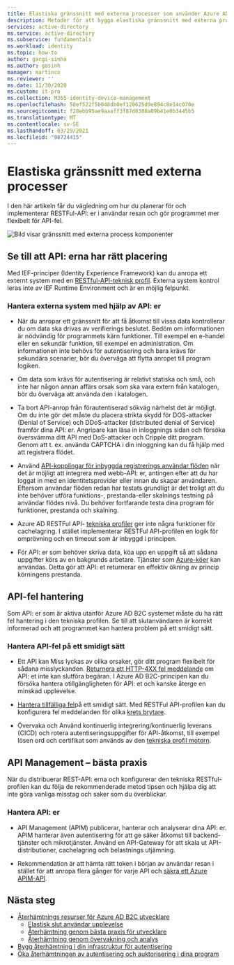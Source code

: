 ```yaml
---
title: Elastiska gränssnitt med externa processer som använder Azure AD B2C | Microsoft Docs
description: Metoder för att bygga elastiska gränssnitt med externa processer
services: active-directory
ms.service: active-directory
ms.subservice: fundamentals
ms.workload: identity
ms.topic: how-to
author: gargi-sinha
ms.author: gasinh
manager: martinco
ms.reviewer: ''
ms.date: 11/30/2020
ms.custom: it-pro
ms.collection: M365-identity-device-management
ms.openlocfilehash: 58ef522f5b048db0ef120625d9e894c8e14c070e
ms.sourcegitcommit: f28ebb95ae9aaaff3f87d8388a09b41e0b3445b5
ms.translationtype: MT
ms.contentlocale: sv-SE
ms.lasthandoff: 03/29/2021
ms.locfileid: "98724415"
---
```

# <a name="resilient-interfaces-with-external-processes"></a>Elastiska gränssnitt med externa processer

I den här artikeln får du vägledning om hur du planerar för och implementerar RESTFul-API: er i användar resan och gör programmet mer flexibelt för API-fel.

![Bild visar gränssnitt med externa process komponenter](media/resilient-external-processes/external-processes-architecture.png)

## <a name="ensure-correct-placement-of-the-apis"></a>Se till att API: erna har rätt placering

Med IEF-principer (Identity Experience Framework) kan du anropa ett externt system med en [RESTful-API-teknisk profil](../../active-directory-b2c/restful-technical-profile.md). Externa system kontrol leras inte av IEF Runtime Environment och är en möjlig felpunkt.

### <a name="how-to-manage-external-systems-using-apis"></a>Hantera externa system med hjälp av API: er

- När du anropar ett gränssnitt för att få åtkomst till vissa data kontrollerar du om data ska drivas av verifierings beslutet. Bedöm om informationen är nödvändig för programmets kärn funktioner. Till exempel en e-handel eller en sekundär funktion, till exempel en administration. Om informationen inte behövs för autentisering och bara krävs för sekundära scenarier, bör du överväga att flytta anropet till program logiken.

- Om data som krävs för autentisering är relativt statiska och små, och inte har någon annan affärs orsak som ska vara extern från katalogen, bör du överväga att använda den i katalogen.

- Ta bort API-anrop från förautentiserad sökväg närhelst det är möjligt. Om du inte gör det måste du placera strikta skydd för DOS-attacker (Denial of Service) och DDoS-attacker (distributed denial of Service) framför dina API: er. Angripare kan läsa in inloggnings sidan och försöka översvämma ditt API med DoS-attacker och Cripple ditt program. Genom att t. ex. använda CAPTCHA i din inloggning kan du få hjälp med att registrera flödet.

- Använd [API-kopplingar för inbyggda registrerings användar flöden](../../active-directory-b2c/api-connectors-overview.md) när det är möjligt att integrera med webb-API: er, antingen efter att du har loggat in med en identitetsprovider eller innan du skapar användaren. Eftersom användar flöden redan har testats grundligt är det troligt att du inte behöver utföra funktions-, prestanda-eller skalnings testning på användar flödes nivå. Du behöver fortfarande testa dina program för funktioner, prestanda och skalning.

- Azure AD RESTFul API- [tekniska profiler](../../active-directory-b2c/restful-technical-profile.md) ger inte några funktioner för cachelagring. I stället implementerar RESTFul API-profilen en logik för omprövning och en timeout som är inbyggd i principen.

- För API: er som behöver skriva data, köa upp en uppgift så att sådana uppgifter körs av en bakgrunds arbetare. Tjänster som [Azure-köer](../../storage/queues/storage-queues-introduction.md) kan användas. Detta gör att API: et returnerar en effektiv ökning av princip körningens prestanda.  

## <a name="api-error-handling"></a>API-fel hantering

Som API: er som är aktiva utanför Azure AD B2C systemet måste du ha rätt fel hantering i den tekniska profilen. Se till att slutanvändaren är korrekt informerad och att programmet kan hantera problem på ett smidigt sätt.

### <a name="how-to-gracefully-handle-api-errors"></a>Hantera API-fel på ett smidigt sätt

- Ett API kan Miss lyckas av olika orsaker, gör ditt program flexibelt för sådana misslyckanden. [Returnera ett HTTP-4XX fel meddelande](../../active-directory-b2c/restful-technical-profile.md#returning-validation-error-message) om API: et inte kan slutföra begäran. I Azure AD B2C-principen kan du försöka hantera otillgängligheten för API: et och kanske återge en minskad upplevelse.

- [Hantera tillfälliga fel](../../active-directory-b2c/restful-technical-profile.md#error-handling)på ett smidigt sätt. Med RESTFul API-profilen kan du konfigurera fel meddelanden för olika [krets brytare](/azure/architecture/patterns/circuit-breaker).

- Övervaka och Använd kontinuerlig integrering/kontinuerlig leverans (CICD) och rotera autentiseringsuppgifter för API-åtkomst, till exempel lösen ord och certifikat som används av den [tekniska profil motorn](../../active-directory-b2c/restful-technical-profile.md).

## <a name="api-management---best-practices"></a>API Management – bästa praxis

När du distribuerar REST-API: erna och konfigurerar den tekniska RESTful-profilen kan du följa de rekommenderade metod tipsen och hjälpa dig att inte göra vanliga misstag och saker som du överblickar.

### <a name="how-to-manage-apis"></a>Hantera API: er

- API Management (APIM) publicerar, hanterar och analyserar dina API: er. APIM hanterar även autentisering för att ge säker åtkomst till backend-tjänster och mikrotjänster. Använd en API-Gateway för att skala ut API-distributioner, cachelagring och belastnings utjämning.

- Rekommendation är att hämta rätt token i början av användar resan i stället för att anropa flera gånger för varje API och [säkra ett Azure APIM-API](../../active-directory-b2c/secure-api-management.md?tabs=app-reg-ga).

## <a name="next-steps"></a>Nästa steg

- [Återhämtnings resurser för Azure AD B2C utvecklare](resilience-b2c.md)
  - [Elastisk slut användar upplevelse](resilient-end-user-experience.md)
  - [Återhämtning genom bästa praxis för utvecklare](resilience-b2c-developer-best-practices.md)
  - [Återhämtning genom övervakning och analys](resilience-with-monitoring-alerting.md)
- [Bygg återhämtning i din infrastruktur för autentisering](resilience-in-infrastructure.md)
- [Öka återhämtningen av autentisering och auktorisering i dina program](resilience-app-development-overview.md)